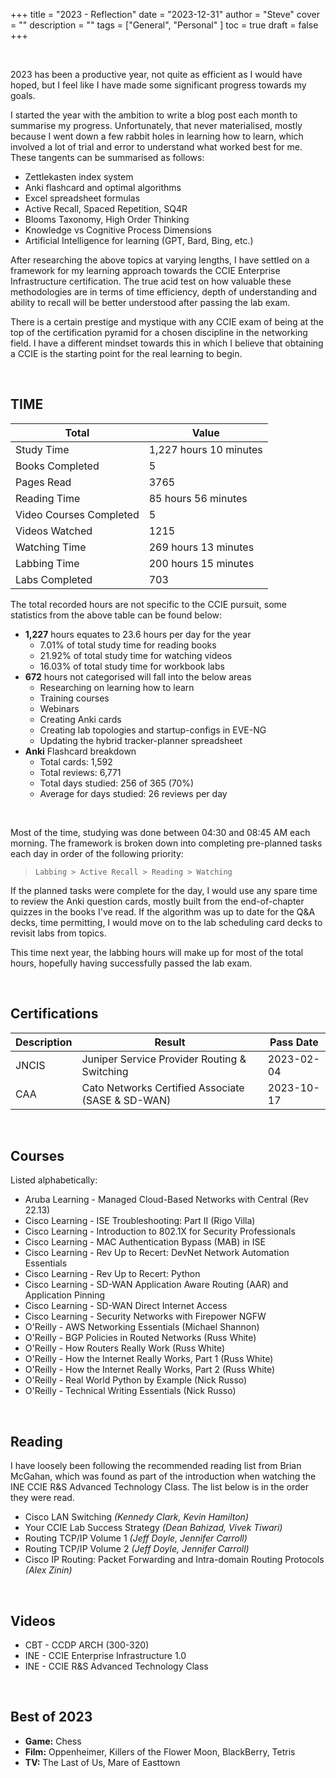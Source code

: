 +++
title = "2023 - Reflection"
date = "2023-12-31"
author = "Steve"
cover = ""
description = ""
tags = ["General", "Personal" ]
toc = true
draft = false
+++

&nbsp;

2023 has been a productive year, not quite as efficient as I would have hoped, but I feel like I have made some significant progress towards my goals.

I started the year with the ambition to write a blog post each month to summarise my progress. Unfortunately, that never materialised, mostly because I went down a few rabbit holes in learning how to learn, which involved a lot of trial and error to understand what worked best for me. These tangents can be summarised as follows:

+ Zettlekasten index system 
+ Anki flashcard and optimal algorithms
+ Excel spreadsheet formulas
+ Active Recall, Spaced Repetition, SQ4R
+ Blooms Taxonomy, High Order Thinking
+ Knowledge vs Cognitive Process Dimensions
+ Artificial Intelligence for learning (GPT, Bard, Bing, etc.)

After researching the above topics at varying lengths, I have settled on a framework for my learning approach towards the CCIE Enterprise Infrastructure certification. The true acid test on how valuable these methodologies are in terms of time efficiency, depth of understanding and ability to recall will be better understood after passing the lab exam.

There is a certain prestige and mystique with any CCIE exam of being at the top of the certification pyramid for a chosen discipline in the networking field. I have a different mindset towards this in which I believe that obtaining a CCIE is the starting point for the real learning to begin.

&nbsp;

## TIME

| Total | Value |
|------|-------|
| Study Time | 1,227 hours 10 minutes |
| Books Completed | 5 | 
| Pages Read | 3765 |
| Reading Time | 85 hours 56 minutes |
| Video Courses Completed | 5 | 
| Videos Watched | 1215 | 
| Watching Time | 269 hours 13 minutes | 
| Labbing Time | 200 hours 15 minutes  | 
| Labs Completed | 703 | 

The total recorded hours are not specific to the CCIE pursuit, some statistics from the above table can be found below:

- **1,227** hours equates to 23.6 hours per day for the year
    - 7.01% of total study time for reading books
    - 21.92% of total study time for watching videos
    - 16.03% of total study time for workbook labs
- **672** hours not categorised will fall into the below areas
    - Researching on learning how to learn 
    - Training courses
    - Webinars 
    - Creating Anki cards
    - Creating lab topologies and startup-configs in EVE-NG
    - Updating the hybrid tracker-planner spreadsheet 
- **Anki** Flashcard breakdown
    - Total cards: 1,592
    - Total reviews: 6,771 
    - Total days studied: 256 of 365 (70%)
    - Average for days studied: 26 reviews per day 

&nbsp;

Most of the time, studying was done between 04:30 and 08:45 AM each morning. The framework is broken down into completing pre-planned tasks each day in order of the following priority: 

> ``` 
> Labbing > Active Recall > Reading > Watching
> ```

If the planned tasks were complete for the day, I would use any spare time to review the Anki question cards, mostly built from the end-of-chapter quizzes in the books I've read. If the algorithm was up to date for the Q&A decks, time permitting, I would move on to the lab scheduling card decks to revisit labs from topics. 

This time next year, the labbing hours will make up for most of the total hours, hopefully having successfully passed the lab exam. 

&nbsp;

## Certifications 

| Description | Result | Pass Date |
|-------------|--------|------|
| JNCIS | Juniper Service Provider Routing & Switching | 2023-02-04 | 
| CAA | Cato Networks Certified Associate (SASE & SD-WAN) | 2023-10-17 |

&nbsp;

## Courses 

Listed alphabetically:

+ Aruba Learning - Managed Cloud-Based Networks with Central (Rev 22.13)
+ Cisco Learning - ISE Troubleshooting: Part II (Rigo Villa) 
+ Cisco Learning - Introduction to 802.1X for Security Professionals 
+ Cisco Learning - MAC Authentication Bypass (MAB) in ISE 
+ Cisco Learning - Rev Up to Recert: DevNet Network Automation Essentials 
+ Cisco Learning - Rev Up to Recert: Python 
+ Cisco Learning - SD-WAN Application Aware Routing (AAR) and Application Pinning 
+ Cisco Learning - SD-WAN Direct Internet Access 
+ Cisco Learning - Security Networks with Firepower NGFW
+ O'Reilly - AWS Networking Essentials (Michael Shannon) 
+ O'Reilly - BGP Policies in Routed Networks (Russ White)
+ O'Reilly - How Routers Really Work (Russ White)
+ O'Reilly - How the Internet Really Works, Part 1 (Russ White)
+ O'Reilly - How the Internet Really Works, Part 2 (Russ White) 
+ O'Reilly - Real World Python by Example (Nick Russo) 
+ O'Reilly - Technical Writing Essentials (Nick Russo) 

&nbsp;

## Reading 

I have loosely been following the recommended reading list from Brian McGahan, which was found as part of the introduction when watching the INE CCIE R&S Advanced Technology Class. The list below is in the order they were read.

- Cisco LAN Switching _(Kennedy Clark, Kevin Hamilton)_
- Your CCIE Lab Success Strategy _(Dean Bahizad, Vivek Tiwari)_
- Routing TCP/IP Volume 1 _(Jeff Doyle, Jennifer Carroll)_
- Routing TCP/IP Volume 2 _(Jeff Doyle, Jennifer Carroll)_
- Cisco IP Routing: Packet Forwarding and Intra-domain Routing Protocols _(Alex Zinin)_


&nbsp;

## Videos 

+ CBT - CCDP ARCH (300-320)
+ INE - CCIE Enterprise Infrastructure 1.0
+ INE - CCIE R&S Advanced Technology Class 


&nbsp;

## Best of 2023

+ **Game:** Chess
+ **Film:** Oppenheimer, Killers of the Flower Moon, BlackBerry, Tetris 
+ **TV:** The Last of Us, Mare of Easttown


